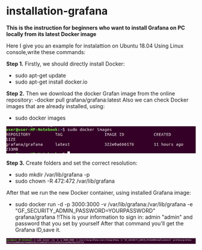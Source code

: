 # installation-grafana
**This is the instruction for beginners who want to install Grafana on PC locally from its latest Docker image**

Here I give you an example for instalattion on Ubuntu 18.04
Using Linux console,write these commands:

**Step 1.** Firstly, we should directly install Docker: 
- sudo apt-get update
- sudo apt-get install docker.io

**Step 2.** Then we download the docker Grafan image from the online repository:
-docker pull grafana/grafana:latest
Also we can check Docker images that are already installed, using:
- sudo docker images

![Docker images](https://github.com/shmyaksi/installation-grafana/raw/master/img1.jpg)

**Step 3.** Create folders and set the correct resolution:
- sudo mkdir /var/lib/grafana -p
- sudo chown -R 472:472 /var/lib/grafana

After that we run the new Docker container, using installed Grafana image:
- sudo docker run -d -p 3000:3000 -v /var/lib/grafana:/var/lib/grafana -e "GF_SECURITY_ADMIN_PASSWORD=YOURPASSWORD" grafana/grafana
!!This is your information to sign in: admin "admin" and password that you set by yourself
After that command you'll get the Grafana ID,save it.

![Grafana ID](https://github.com/shmyaksi/installation-grafana/raw/master/img2.jpg)

